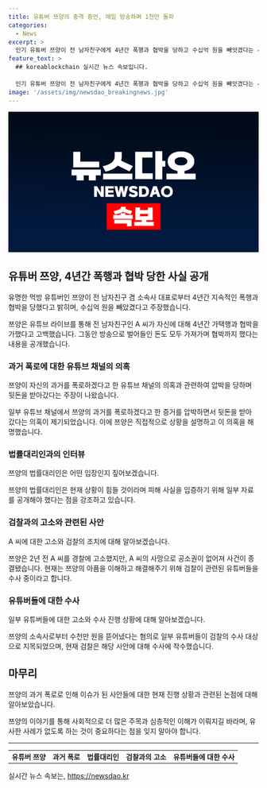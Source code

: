 ```yaml
---
title: 유튜버 쯔양의 충격 증언, 매일 방송하며 1천만 돌파
categories:
  - News
excerpt: >
  인기 유튜버 쯔양이 전 남자친구에게 4년간 폭행과 협박을 당하고 수십억 원을 빼앗겼다는 사실을 고발했다. 혐의를 받는 일부 유튜버들에 대해 검찰이 수사에 착수하는 가운데, 쯔양은 과거 폭로를 압박당하며 뒷돈을 받아갔다는 의혹에 대해 직접 설명했다. 법률대리인은 폭행 증거와 협박 메시지 등을 공개하며 사건의 실체를 알리고 있다. A 씨는 지난해 숨어 종결됐지만, 쯔양은 2년 전에 형사고소를 진행했으며 관련 수사가 진행 중이다.
feature_text: >
  ## koreablockchain 실시간 뉴스 속보입니다.

  인기 유튜버 쯔양이 전 남자친구에게 4년간 폭행과 협박을 당하고 수십억 원을 빼앗겼다는 사실을 고발했다. 혐의를 받는 일부 유튜버들에 대해 검찰이 수사에 착수하는 가운데, 쯔양은 과거 폭로를 압박당하며 뒷돈을 받아갔다는 의혹에 대해 직접 설명했다. 법률대리인은 폭행 증거와 협박 메시지 등을 공개하며 사건의 실체를 알리고 있다. A 씨는 지난해 숨어 종결됐지만, 쯔양은 2년 전에 형사고소를 진행했으며 관련 수사가 진행 중이다.
image: '/assets/img/newsdao_breakingnews.jpg'
---
```


<p><img src="/assets/img/newsdao_breakingnews.jpg" alt="koreablockchain 속보" /></p>

<h2 data-ke-size="size26">유튜버 쯔양, 4년간 폭행과 협박 당한 사실 공개</h2>

<p>유명한 먹방 유튜버인 쯔양이 전 남자친구 겸 소속사 대표로부터 4년간 지속적인 폭행과 협박을 당했다고 밝히며, 수십억 원을 빼았겼다고 주장했습니다.</p>

<p data-ke-size="size16">쯔양은 유튜브 라이브를 통해 전 남자친구인 A 씨가 자신에 대해 4년간 가택행과 협박을 가했다고 고백했습니다. 그동안 방송으로 벌어들인 돈도 모두 가져가며 협박까지 했다는 내용을 공개했습니다.</p>

<h3 data-ke-size="size20">과거 폭로에 대한 유튜브 채널의 의혹</h3>

<p>쯔양이 자신의 과거를 폭로하겠다고 한 유튜브 채널의 의혹과 관련하여 압박을 당하며 뒷돈을 받아갔다는 주장이 나왔습니다.</p>

<p data-ke-size="size16">일부 유튜브 채널에서 쯔양의 과거를 폭로하겠다고 한 증거를 압박하면서 뒷돈을 받아 갔다는 의혹이 제기되었습니다. 이에 쯔양은 직접적으로 상황을 설명하고 이 의혹을 해명했습니다.</p>

<h3 data-ke-size="size20">법률대리인과의 인터뷰</h3>

<p>쯔양의 법률대리인은 어떤 입장인지 짚어보겠습니다.</p>

<p data-ke-size="size16">쯔양의 법률대리인은 현재 상황이 힘들 것이라며 피해 사실을 입증하기 위해 일부 자료를 공개해야 했다는 점을 강조하고 있습니다.</p>

<h3 data-ke-size="size20">검찰과의 고소와 관련된 사안</h3>

<p>A 씨에 대한 고소와 검찰의 조치에 대해 알아보겠습니다.</p>

<p data-ke-size="size16">쯔양은 2년 전 A 씨를 경찰에 고소했지만, A 씨의 사망으로 공소권이 없어져 사건이 종결됐습니다. 현재는 쯔양의 아픔을 이해하고 해결해주기 위해 검찰이 관련된 유튜버들을 수사 중이라고 합니다.</p>

<h3 data-ke-size="size20">유튜버들에 대한 수사</h3>

<p>일부 유튜버들에 대한 고소와 수사 진행 상황에 대해 알아보겠습니다.</p>

<p data-ke-size="size16">쯔양의 소속사로부터 수천만 원을 뜯어냈다는 혐의로 일부 유튜버들이 검찰의 수사 대상으로 지목되었으며, 현재 검찰은 해당 사안에 대해 수사에 착수했습니다.</p>

<h2 data-ke-size="size26">마무리</h2>

<p>쯔양의 과거 폭로로 인해 이슈가 된 사안들에 대한 현재 진행 상황과 관련된 논점에 대해 알아보았습니다.</p>

<p data-ke-size="size16">쯔양의 이야기를 통해 사회적으로 더 많은 주목과 심층적인 이해가 이뤄지길 바라며, 유사한 사례가 없도록 하는 것이 중요하다는 점을 잊지 말아야 합니다.</p>

<hr>

<table>
    <tbody>
        <tr>
            <td style="text-align: center; height: 17px;"><b>유튜버 쯔양</b></td>
            <td style="text-align: center; height: 17px;"><b>과거 폭로</b></td>
            <td style="text-align: center; height: 17px;"><b>법률대리인</b></td>
            <td style="text-align: center; height: 17px;"><b>검찰과의 고소</b></td>
            <td style="text-align: center; height: 17px;"><b>유튜버들에 대한 수사</b></td>
        </tr>
    </tbody>
</table>
실시간 뉴스 속보는, <a href="https://newsdao.kr" rel="dofollow">https://newsdao.kr</a>


